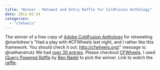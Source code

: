 ```yaml
---
title: "Winner - Retweet and Entry Raffle for ColdFusion Anthology"
date: 2011-02-24
categories: 
  - "cfwheels"
---
```


The winner of a free copy of [Adobe ColdFusion Anthology](http://www.amazon.com/Adobe-ColdFusion-Anthology-Fusion-Authority/dp/1430272155) for retweeting @markdrew's "Had a play with #CFWheels last night, and I rather like this framework. You should check it out: http://cfwheels.org/" message is: @nathanstrutz We had [over 30 entries](http://www.google.com/url?sa=D&q=https://spreadsheets.google.com/pub%3Fhl%3Den%26hl%3Den%26key%3D0ApZAxOdc0CBndFVyMzdTQXE3UnpXeHhQaHhFaE1ldEE%26output%3Dhtml). Please checkout [CFWheels](http://www.cfwheels.org). I used [jQuery Powered Raffle](http://www.bennadel.com/resources/presentations/jquery/raffle.htm) by [Ben Nadel](http://bennadel.com) to pick the winner. Link to watch the [raffle](/raffle.swf).
